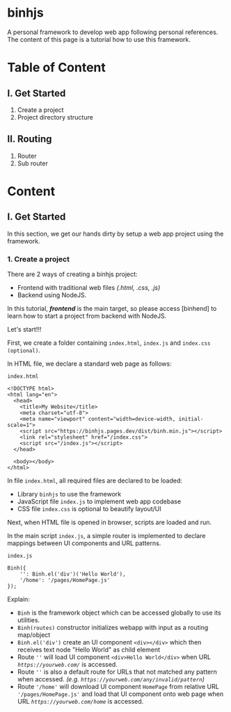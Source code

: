 # binhjs
A personal framework to develop web app following personal references.
The content of this page is a tutorial how to use this framework.

# Table of Content

## I. Get Started
  1. Create a project
  2. Project directory structure

## II. Routing
  1. Router
  2. Sub router


# Content

## I. Get Started

In this section, we get our hands dirty by setup a web app project using the framework.

### 1. Create a project
There are 2 ways of creating a binhjs project:
* Frontend with traditional web files _(.html, .css, .js)_
* Backend using NodeJS.

In this tutorial, ***frontend*** is the main target, so please access [binhend] to learn how to start a project from backend with NodeJS.

Let's start!!!

First, we create a folder containing `index.html`, `index.js` and `index.css (optional)`.

In HTML file, we declare a standard web page as follows:

`index.html`
```
<!DOCTYPE html>
<html lang="en">
  <head>
    <title>My Website</title>
    <meta charset="utf-8">
    <meta name="viewport" content="width=device-width, initial-scale=1">
    <script src="https://binhjs.pages.dev/dist/binh.min.js"></script>
    <link rel="stylesheet" href="/index.css">
    <script src="/index.js"></script>
  </head>

  <body></body>
</html>
```

In file `index.html`, all required files are declared to be loaded:
* Library `binhjs` to use the framework
* JavaScript file `index.js` to implement web app codebase
* CSS file `index.css` is optional to beautify layout/UI

Next, when HTML file is opened in browser, scripts are loaded and run.

In the main script `index.js`, a simple router is implemented to declare mappings between UI components and URL patterns.

`index.js`
```
Binh({
    '': Binh.el('div')('Hello World'),
    '/home': '/pages/HomePage.js'
});
```

Explain:
* `Binh` is the framework object which can be accessed globally to use its utilities.
* `Binh(routes)` constructor initializes webapp with input as a routing map/object
* `Binh.el('div')` create an UI component `<div></div>` which then receives text node "Hello World" as child element
* Route `''` will load UI component `<div>Hello World</div>` when URL _`https://yourweb.com/`_ is accessed.
* Route `''` is also a default route for URLs that not matched any pattern when accessed. _(e.g. `https://yourweb.com/any/invalid/pattern`)_
* Route `'/home'` will download UI component `HomePage` from relative URL `'/pages/HomePage.js'` and load that UI component onto web page when URL _`https://yourweb.com/home`_ is accessed.

